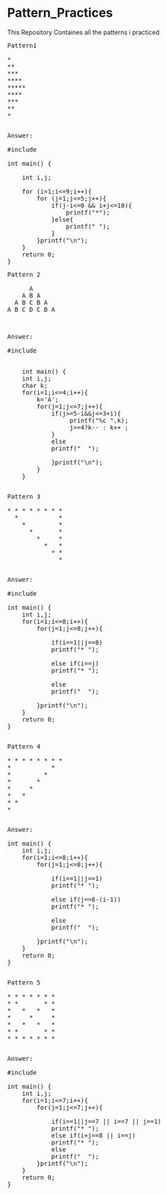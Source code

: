 # Pattern_Practices

This Repository Containes all the patterns i practiced

<pre>
Pattern1

*    
**   
***  
**** 
*****
**** 
***  
**   
*    
</pre>

<pre>

Answer: 

#include <stdio.h>

int main() {

    int i,j;

    for (i=1;i<=9;i++){
        for (j=1;j<=5;j++){
            if(j-i<=0 && i+j<=10){
                printf("*");
            }else{
                printf(" ");
            }
        }printf("\n");
    }
    return 0;
}
</pre>

<pre>
Pattern 2

      A       
    A B A     
  A B C B A   
A B C D C B A 

</pre>

<pre>

Answer:

#include <stdio.h>


    int main() {
    int i,j;
    char k;
    for(i=1;i<=4;i++){
        k='A';
        for(j=1;j<=7;j++){
            if(j>=5-i&&j<=3+i){
                 printf("%c ",k);
                 j>=4?k-- : k++ ;
            }
            else
            printf("  ");

            }printf("\n");
        }
    }

</pre>
<pre>
Pattern 3

* * * * * * * * 
  *           * 
    *         * 
      *       * 
        *     * 
          *   * 
            * * 
              * 
</pre>
<pre>

Answer:

#include <stdio.h>

int main() {
    int i,j;
    for(i=1;i<=8;i++){
        for(j=1;j<=8;j++){
            
            if(i==1||j==8)
            printf("* ");
            
            else if(i==j)
            printf("* ");
            
            else
            printf("  ");
            
        }printf("\n");
    }
    return 0;
}

</pre>

<pre>
Pattern 4

* * * * * * * * 
*           *   
*         *     
*       *       
*     *         
*   *           
* *             
*    
</pre>
<pre>

Answer:

int main() {
    int i,j;
    for(i=1;i<=8;i++){
        for(j=1;j<=8;j++){
            
            if(i==1||j==1)
            printf("* ");
            
            else if(j==8-(i-1))
            printf("* ");
            
            else
            printf("  ");
            
        }printf("\n");
    }
    return 0;
}

</pre>
<pre>
Pattern 5

* * * * * * * 
* *       * * 
*   *   *   * 
*     *     * 
*   *   *   * 
* *       * * 
* * * * * * * 

</pre>
<pre>
Answer:

#include <stdio.h>

int main() {
    int i,j;
    for(i=1;i<=7;i++){
        for(j=1;j<=7;j++){
            
            if(i==1||j==7 || i==7 || j==1)
            printf("* ");
            else if(i+j==8 || i==j)
            printf("* ");
            else
            printf("  ");
        }printf("\n");
    }
    return 0;
}
</pre>
<!-- <pre></pre>
<pre></pre>
<pre></pre>
<pre></pre>
<pre></pre>
<pre></pre>
<pre></pre>
<pre></pre>
<pre></pre>
<pre></pre>
<pre></pre>
<pre></pre>
<pre></pre> -->
